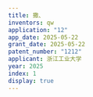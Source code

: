 ```yaml
---
title: 撒、
inventors: qw
application: "12"
app_date: 2025-05-22
grant_date: 2025-05-22
patent_number: "1212"
applicant: 浙江工业大学
year: 2025
index: 1
display: true
---
```

